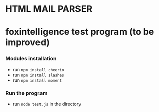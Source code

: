 HTML MAIL PARSER
===========

# foxintelligence test program (to be improved)

### Modules installation

* run ```npm install cheerio```
* run ```npm install slashes```
* run ```npm install moment```

### Run the program

* run ```node test.js``` in the directory
